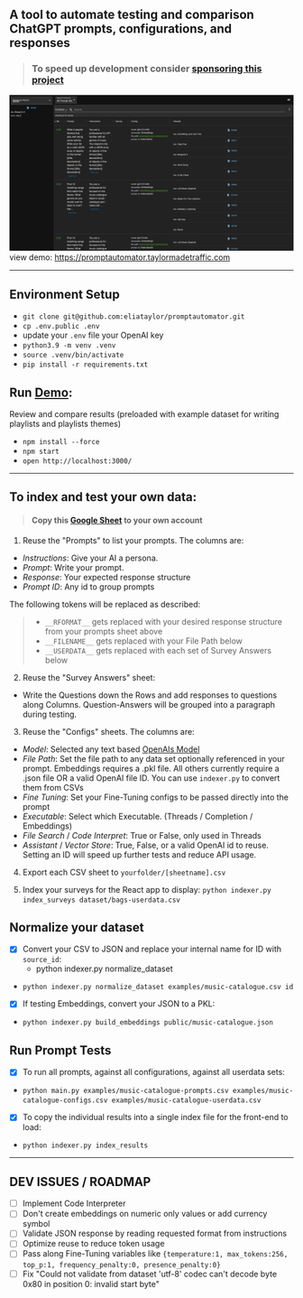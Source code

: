 ## A tool to automate testing and comparison ChatGPT prompts, configurations, and responses  

> ### To speed up development consider [sponsoring this project](https://github.com/sponsors/eliataylor)

![interface.png](public%2Finterface.png)
view demo: https://promptautomator.taylormadetraffic.com

-----

## Environment Setup 
- `git clone git@github.com:eliataylor/promptautomator.git`
- `cp .env.public .env`
- update your `.env` file your OpenAI key
- `python3.9 -m venv .venv`
- `source .venv/bin/activate`
- `pip install -r requirements.txt`


## Run [Demo](https://promptautomator.taylormadetraffic.com):
Review and compare results (preloaded with example dataset for writing playlists and playlists themes)
- `npm install --force`
- `npm start`
- `open http://localhost:3000/`

---
## To index and test your own data:

> #### Copy this [Google Sheet](https://docs.google.com/spreadsheets/d/1NZ9vNCUsZmTvA6byWalU6CAJfF8NIi5e4e9Z6tlw1mI/edit?usp=sharing) to your own account

1. Reuse the "Prompts" to list your prompts. The columns are: 
- _Instructions_: Give your AI a persona. 
- _Prompt_: Write your prompt. 
- _Response_: Your expected response structure
- _Prompt ID_: Any id to group prompts 

The following tokens will be replaced as described:
> - `__RFORMAT__` gets replaced with your desired response structure from your prompts sheet above
> - `__FILENAME__` gets replaced with your File Path below  
> - `__USERDATA__` gets replaced with each set of Survey Answers below 

2. Reuse the "Survey Answers" sheet:
- Write the Questions down the Rows and add responses to questions along Columns. Question-Answers will be grouped into a paragraph during testing. 

3. Reuse the "Configs" sheets. The columns are:
- _Model_: Selected any text based [OpenAIs Model](https://platform.openai.com/docs/models)
- _File Path_: Set the file path to any data set optionally referenced in your prompt. Embeddings requires a .pkl file. All others currently require a .json file OR a valid OpenAI file ID. You can use `indexer.py`  to convert them from CSVs
- _Fine Tuning_: Set your Fine-Tuning configs to be passed directly into the prompt
- _Executable_: Select which Executable. (Threads / Completion / Embeddings)
- _File Search_ / _Code Interpret_: True or False, only used in Threads
- _Assistant_ / _Vector Store_: True, False, or a valid OpenAI id to reuse. Setting an ID will speed up further tests and reduce API usage. 

4. Export each CSV sheet to `yourfolder/[sheetname].csv` 

5. Index your surveys for the React app to display: `python indexer.py index_surveys dataset/bags-userdata.csv`


## Normalize your dataset
- [x] Convert your CSV to JSON and replace your internal name for ID with `source_id`: 
  - python indexer.py normalize_dataset <path to your dataset file> <property name for your internal ID>
- `python indexer.py normalize_dataset examples/music-catalogue.csv id`


- [x] If testing Embeddings, convert your JSON to a PKL:  
- `python indexer.py build_embeddings public/music-catalogue.json`

## Run Prompt Tests 
- [x] To run all prompts, against all configurations, against all userdata sets: 
- `python main.py examples/music-catalogue-prompts.csv examples/music-catalogue-configs.csv examples/music-catalogue-userdata.csv`
- [x] To copy the individual results into a single index file for the front-end to load: 
- `python indexer.py index_results`

--------

## DEV ISSUES / ROADMAP
- [ ] Implement Code Interpreter
- [ ] Don't create embeddings on numeric only values or add currency symbol
- [ ] Validate JSON response by reading requested format from instructions
- [ ] Optimize reuse to reduce token usage
- [ ] Pass along Fine-Tuning variables like `{temperature:1, max_tokens:256, top_p:1, frequency_penalty:0, presence_penalty:0}`
- [ ] Fix "Could not validate from dataset 'utf-8' codec can't decode byte 0x80 in position 0: invalid start byte"